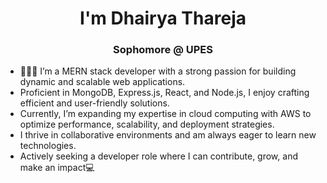 <h1 align="center">
  I'm Dhairya Thareja
  <h3 align="center">Sophomore @ UPES</h2>
</h1>

- 👨🏻‍💻 I’m a MERN stack developer with a strong passion for building dynamic and scalable web applications.<br>
- Proficient in MongoDB, Express.js, React, and Node.js, I enjoy crafting efficient and user-friendly solutions.<br> 
- Currently, I’m expanding my expertise in cloud computing with AWS to optimize performance, scalability, and deployment strategies.<br> 
- I thrive in collaborative environments and am always eager to learn new technologies.<br> 
- Actively seeking a developer role where I can contribute, grow, and make an impact💻
